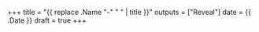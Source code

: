 +++
title = "{{ replace .Name "-" " " | title }}"
outputs = ["Reveal"]
date = {{ .Date }}
draft = true
+++


